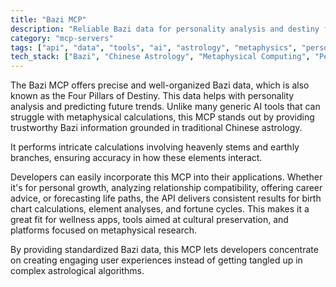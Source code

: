 ```yaml
---
title: "Bazi MCP"
description: "Reliable Bazi data for personality analysis and destiny forecasting, addressing AI fortune-telling inaccuracies."
category: "mcp-servers"
tags: ["api", "data", "tools", "ai", "astrology", "metaphysics", "personal development", "relationship analysis"]
tech_stack: ["Bazi", "Chinese Astrology", "Metaphysical Computing", "Personality Analysis", "Destiny Forecasting", "API"]
---
```


The Bazi MCP offers precise and well-organized Bazi data, which is also known as the Four Pillars of Destiny. This data helps with personality analysis and predicting future trends. Unlike many generic AI tools that can struggle with metaphysical calculations, this MCP stands out by providing trustworthy Bazi information grounded in traditional Chinese astrology.

It performs intricate calculations involving heavenly stems and earthly branches, ensuring accuracy in how these elements interact.

Developers can easily incorporate this MCP into their applications. Whether it's for personal growth, analyzing relationship compatibility, offering career advice, or forecasting life paths, the API delivers consistent results for birth chart calculations, element analyses, and fortune cycles. This makes it a great fit for wellness apps, tools aimed at cultural preservation, and platforms focused on metaphysical research.

By providing standardized Bazi data, this MCP lets developers concentrate on creating engaging user experiences instead of getting tangled up in complex astrological algorithms.
